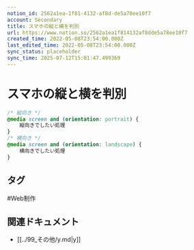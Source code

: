 ```yaml
---
notion_id: 2562a1ea-1f81-4132-af8d-de5a78ee10f7
account: Secondary
title: スマホの縦と横を判別
url: https://www.notion.so/2562a1ea1f814132af8dde5a78ee10f7
created_time: 2022-05-08T23:54:00.000Z
last_edited_time: 2022-05-08T23:54:00.000Z
sync_status: placeholder
sync_time: 2025-07-12T15:01:47.499369
---
```

# スマホの縦と横を判別

```css
/* 縦向き */
@media screen and (orientation: portrait) {
	縦向きでしたい処理
}
/* 横向き */
@media screen and (orientation: landscape) {
	横向きでしたい処理
}
```

## タグ

#Web制作 

## 関連ドキュメント

- [[../99_その他/y.md|y]]
